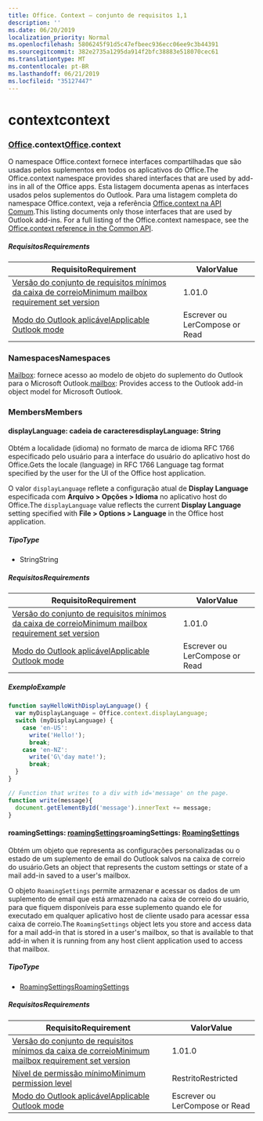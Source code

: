 ```yaml
---
title: Office. Context – conjunto de requisitos 1,1
description: ''
ms.date: 06/20/2019
localization_priority: Normal
ms.openlocfilehash: 5806245f91d5c47efbeec936ecc06ee9c3b44391
ms.sourcegitcommit: 382e2735a1295da914f2bfc38883e518070cec61
ms.translationtype: MT
ms.contentlocale: pt-BR
ms.lasthandoff: 06/21/2019
ms.locfileid: "35127447"
---
```

# <a name="context"></a><span data-ttu-id="eb9de-102">context</span><span class="sxs-lookup"><span data-stu-id="eb9de-102">context</span></span>

### <a name="officeofficemdcontext"></a><span data-ttu-id="eb9de-103">[Office](Office.md).context</span><span class="sxs-lookup"><span data-stu-id="eb9de-103">[Office](Office.md).context</span></span>

<span data-ttu-id="eb9de-104">O namespace Office.context fornece interfaces compartilhadas que são usadas pelos suplementos em todos os aplicativos do Office.</span><span class="sxs-lookup"><span data-stu-id="eb9de-104">The Office.context namespace provides shared interfaces that are used by add-ins in all of the Office apps.</span></span> <span data-ttu-id="eb9de-105">Esta listagem documenta apenas as interfaces usados pelos suplementos do Outlook. Para uma listagem completa do namespace Office.context, veja a referência [Office.context na API Comum](/javascript/api/office/office.context).</span><span class="sxs-lookup"><span data-stu-id="eb9de-105">This listing documents only those interfaces that are used by Outlook add-ins. For a full listing of the Office.context namespace, see the [Office.context reference in the Common API](/javascript/api/office/office.context).</span></span>


##### <a name="requirements"></a><span data-ttu-id="eb9de-106">Requisitos</span><span class="sxs-lookup"><span data-stu-id="eb9de-106">Requirements</span></span>

|<span data-ttu-id="eb9de-107">Requisito</span><span class="sxs-lookup"><span data-stu-id="eb9de-107">Requirement</span></span>| <span data-ttu-id="eb9de-108">Valor</span><span class="sxs-lookup"><span data-stu-id="eb9de-108">Value</span></span>|
|---|---|
|[<span data-ttu-id="eb9de-109">Versão do conjunto de requisitos mínimos da caixa de correio</span><span class="sxs-lookup"><span data-stu-id="eb9de-109">Minimum mailbox requirement set version</span></span>](/office/dev/add-ins/reference/requirement-sets/outlook-api-requirement-sets)| <span data-ttu-id="eb9de-110">1.0</span><span class="sxs-lookup"><span data-stu-id="eb9de-110">1.0</span></span>|
|[<span data-ttu-id="eb9de-111">Modo do Outlook aplicável</span><span class="sxs-lookup"><span data-stu-id="eb9de-111">Applicable Outlook mode</span></span>](/outlook/add-ins/#extension-points)| <span data-ttu-id="eb9de-112">Escrever ou Ler</span><span class="sxs-lookup"><span data-stu-id="eb9de-112">Compose or Read</span></span>|

### <a name="namespaces"></a><span data-ttu-id="eb9de-113">Namespaces</span><span class="sxs-lookup"><span data-stu-id="eb9de-113">Namespaces</span></span>

<span data-ttu-id="eb9de-114">[Mailbox](office.context.mailbox.md): fornece acesso ao modelo de objeto do suplemento do Outlook para o Microsoft Outlook.</span><span class="sxs-lookup"><span data-stu-id="eb9de-114">[mailbox](office.context.mailbox.md): Provides access to the Outlook add-in object model for Microsoft Outlook.</span></span>

### <a name="members"></a><span data-ttu-id="eb9de-115">Members</span><span class="sxs-lookup"><span data-stu-id="eb9de-115">Members</span></span>

#### <a name="displaylanguage-string"></a><span data-ttu-id="eb9de-116">displayLanguage: cadeia de caracteres</span><span class="sxs-lookup"><span data-stu-id="eb9de-116">displayLanguage: String</span></span>

<span data-ttu-id="eb9de-117">Obtém a localidade (idioma) no formato de marca de idioma RFC 1766 especificado pelo usuário para a interface do usuário do aplicativo host do Office.</span><span class="sxs-lookup"><span data-stu-id="eb9de-117">Gets the locale (language) in RFC 1766 Language tag format specified by the user for the UI of the Office host application.</span></span>

<span data-ttu-id="eb9de-118">O valor `displayLanguage` reflete a configuração atual de **Display Language** especificada com **Arquivo > Opções > Idioma** no aplicativo host do Office.</span><span class="sxs-lookup"><span data-stu-id="eb9de-118">The `displayLanguage` value reflects the current **Display Language** setting specified with **File > Options > Language** in the Office host application.</span></span>

##### <a name="type"></a><span data-ttu-id="eb9de-119">Tipo</span><span class="sxs-lookup"><span data-stu-id="eb9de-119">Type</span></span>

*   <span data-ttu-id="eb9de-120">String</span><span class="sxs-lookup"><span data-stu-id="eb9de-120">String</span></span>

##### <a name="requirements"></a><span data-ttu-id="eb9de-121">Requisitos</span><span class="sxs-lookup"><span data-stu-id="eb9de-121">Requirements</span></span>

|<span data-ttu-id="eb9de-122">Requisito</span><span class="sxs-lookup"><span data-stu-id="eb9de-122">Requirement</span></span>| <span data-ttu-id="eb9de-123">Valor</span><span class="sxs-lookup"><span data-stu-id="eb9de-123">Value</span></span>|
|---|---|
|[<span data-ttu-id="eb9de-124">Versão do conjunto de requisitos mínimos da caixa de correio</span><span class="sxs-lookup"><span data-stu-id="eb9de-124">Minimum mailbox requirement set version</span></span>](/office/dev/add-ins/reference/requirement-sets/outlook-api-requirement-sets)| <span data-ttu-id="eb9de-125">1.0</span><span class="sxs-lookup"><span data-stu-id="eb9de-125">1.0</span></span>|
|[<span data-ttu-id="eb9de-126">Modo do Outlook aplicável</span><span class="sxs-lookup"><span data-stu-id="eb9de-126">Applicable Outlook mode</span></span>](/outlook/add-ins/#extension-points)| <span data-ttu-id="eb9de-127">Escrever ou Ler</span><span class="sxs-lookup"><span data-stu-id="eb9de-127">Compose or Read</span></span>|

##### <a name="example"></a><span data-ttu-id="eb9de-128">Exemplo</span><span class="sxs-lookup"><span data-stu-id="eb9de-128">Example</span></span>

```javascript
function sayHelloWithDisplayLanguage() {
  var myDisplayLanguage = Office.context.displayLanguage;
  switch (myDisplayLanguage) {
    case 'en-US':
      write('Hello!');
      break;
    case 'en-NZ':
      write('G\'day mate!');
      break;
  }
}

// Function that writes to a div with id='message' on the page.
function write(message){
  document.getElementById('message').innerText += message;
}
```

#### <a name="roamingsettings-roamingsettingsjavascriptapioutlook11officeroamingsettings"></a><span data-ttu-id="eb9de-129">roamingSettings: [roamingSettings](/javascript/api/outlook_1_1/office.RoamingSettings)</span><span class="sxs-lookup"><span data-stu-id="eb9de-129">roamingSettings: [RoamingSettings](/javascript/api/outlook_1_1/office.RoamingSettings)</span></span>

<span data-ttu-id="eb9de-130">Obtém um objeto que representa as configurações personalizadas ou o estado de um suplemento de email do Outlook salvos na caixa de correio do usuário.</span><span class="sxs-lookup"><span data-stu-id="eb9de-130">Gets an object that represents the custom settings or state of a mail add-in saved to a user's mailbox.</span></span>

<span data-ttu-id="eb9de-131">O objeto `RoamingSettings` permite armazenar e acessar os dados de um suplemento de email que está armazenado na caixa de correio do usuário, para que fiquem disponíveis para esse suplemento quando ele for executado em qualquer aplicativo host de cliente usado para acessar essa caixa de correio.</span><span class="sxs-lookup"><span data-stu-id="eb9de-131">The `RoamingSettings` object lets you store and access data for a mail add-in that is stored in a user's mailbox, so that is available to that add-in when it is running from any host client application used to access that mailbox.</span></span>

##### <a name="type"></a><span data-ttu-id="eb9de-132">Tipo</span><span class="sxs-lookup"><span data-stu-id="eb9de-132">Type</span></span>

*   [<span data-ttu-id="eb9de-133">RoamingSettings</span><span class="sxs-lookup"><span data-stu-id="eb9de-133">RoamingSettings</span></span>](/javascript/api/outlook_1_1/office.RoamingSettings)

##### <a name="requirements"></a><span data-ttu-id="eb9de-134">Requisitos</span><span class="sxs-lookup"><span data-stu-id="eb9de-134">Requirements</span></span>

|<span data-ttu-id="eb9de-135">Requisito</span><span class="sxs-lookup"><span data-stu-id="eb9de-135">Requirement</span></span>| <span data-ttu-id="eb9de-136">Valor</span><span class="sxs-lookup"><span data-stu-id="eb9de-136">Value</span></span>|
|---|---|
|[<span data-ttu-id="eb9de-137">Versão do conjunto de requisitos mínimos da caixa de correio</span><span class="sxs-lookup"><span data-stu-id="eb9de-137">Minimum mailbox requirement set version</span></span>](/office/dev/add-ins/reference/requirement-sets/outlook-api-requirement-sets)| <span data-ttu-id="eb9de-138">1.0</span><span class="sxs-lookup"><span data-stu-id="eb9de-138">1.0</span></span>|
|[<span data-ttu-id="eb9de-139">Nível de permissão mínimo</span><span class="sxs-lookup"><span data-stu-id="eb9de-139">Minimum permission level</span></span>](/outlook/add-ins/understanding-outlook-add-in-permissions)| <span data-ttu-id="eb9de-140">Restrito</span><span class="sxs-lookup"><span data-stu-id="eb9de-140">Restricted</span></span>|
|[<span data-ttu-id="eb9de-141">Modo do Outlook aplicável</span><span class="sxs-lookup"><span data-stu-id="eb9de-141">Applicable Outlook mode</span></span>](/outlook/add-ins/#extension-points)| <span data-ttu-id="eb9de-142">Escrever ou Ler</span><span class="sxs-lookup"><span data-stu-id="eb9de-142">Compose or Read</span></span>|
